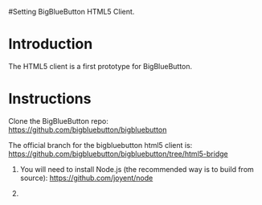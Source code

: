 #Setting BigBlueButton HTML5 Client.

# Introduction #

The HTML5 client is a first prototype for BigBlueButton.


# Instructions #

Clone the BigBlueButton repo: https://github.com/bigbluebutton/bigbluebutton


The official branch for the bigbluebutton html5 client is:
https://github.com/bigbluebutton/bigbluebutton/tree/html5-bridge


1. You will need to install Node.js (the recommended way is to build from source): https://github.com/joyent/node

2.